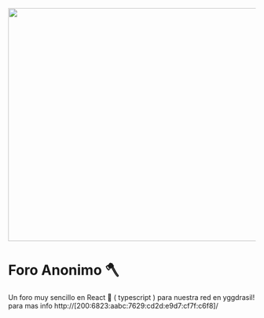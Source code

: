 <div align="center">
<img width="1200" height="475" alt="GHBanner" src="https://github.com/user-attachments/assets/0aa67016-6eaf-458a-adb2-6e31a0763ed6" />
</div>

# Foro Anonimo 🪓

Un foro muy sencillo en React 🚀 ( typescript ) para nuestra red en yggdrasil!
para mas info http://[200:6823:aabc:7629:cd2d:e9d7:cf7f:c6f8]/


